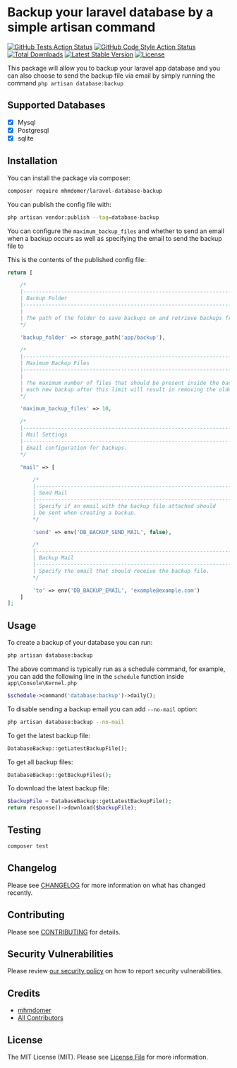 # Backup your laravel database by a simple artisan command

[![GitHub Tests Action Status](https://img.shields.io/github/workflow/status/mhmdomer/laravel-database-backup/run-tests?label=tests)](https://github.com/mhmdomer/laravel-database-backup/actions/workflows/run-tests.yml/badge.svg)
[![GitHub Code Style Action Status](https://img.shields.io/github/workflow/status/mhmdomer/laravel-database-backup/Check%20&%20fix%20styling?label=code%20style)](https://github.com/mhmdomer/laravel-database-backup/actions/workflows/php-cs-fixer.yml/badge.svg)
[![Total Downloads](https://img.shields.io/packagist/dt/mhmdomer/laravel-database-backup.svg?style=flat-square)](https://packagist.org/packages/mhmdomer/laravel-database-backup)
[![Latest Stable Version](http://poser.pugx.org/mhmdomer/laravel-database-backup/v)](https://packagist.org/packages/mhmdomer/laravel-database-backup)
[![License](http://poser.pugx.org/mhmdomer/laravel-database-backup/license)](https://packagist.org/packages/mhmdomer/laravel-database-backup)

This package will allow you to backup your laravel app database and you can also choose to send the backup file via email by simply running the command `php artisan database:backup`

## Supported Databases

-   [x] Mysql
-   [x] Postgresql
-   [x] sqlite

## Installation

You can install the package via composer:

```bash
composer require mhmdomer/laravel-database-backup
```

You can publish the config file with:

```bash
php artisan vendor:publish --tag=database-backup
```

You can configure the `maximum_backup_files` and whether to send an email when a backup occurs as well as specifying the email to send the backup file to

This is the contents of the published config file:

```php
return [

    /*
    |-------------------------------------------------------------------------
    | Backup Folder
    |-------------------------------------------------------------------------
    |
    | The path of the folder to save backups on and retrieve backups from.
    */

    'backup_folder' => storage_path('app/backup'),

    /*
    |-------------------------------------------------------------------------
    | Maximum Backup Files
    |-------------------------------------------------------------------------
    |
    | The maximum number of files that should be present inside the backup folder,
    | each new backup after this limit will result in removing the oldest backup file
    */

    'maximum_backup_files' => 10,

    /*
    |-------------------------------------------------------------------------
    | Mail Settings
    |-------------------------------------------------------------------------
    | Email configuration for backups.
    */

    "mail" => [

        /*
        |-------------------------------------------------------------------------
        | Send Mail
        |-------------------------------------------------------------------------
        | Specify if an email with the backup file attached should
        | be sent when creating a backup.
        */

        'send' => env('DB_BACKUP_SEND_MAIL', false),

        /*
        |-------------------------------------------------------------------------
        | Backup Mail
        |-------------------------------------------------------------------------
        | Specify the email that should receive the backup file.
        */

        'to' => env('DB_BACKUP_EMAIL', 'example@example.com')
    ]
];

```

## Usage

To create a backup of your database you can run:

```bash
php artisan database:backup
```

The above command is typically run as a schedule command,
for example, you can add the following line in the `schedule` function
inside `app\Console\Kernel.php`

```php
$schedule->command('database:backup')->daily();
```

To disable sending a backup email you can add `--no-mail` option:

```bash
php artisan database:backup --no-mail
```

To get the latest backup file:

```php
DatabaseBackup::getLatestBackupFile();
```

To get all backup files:

```php
DatabaseBackup::getBackupFiles();
```

To download the latest backup file:

```php
$backupFile = DatabaseBackup::getLatestBackupFile();
return response()->download($backupFile);
```

## Testing

```bash
composer test
```

## Changelog

Please see [CHANGELOG](CHANGELOG.md) for more information on what has changed recently.

## Contributing

Please see [CONTRIBUTING](.github/CONTRIBUTING.md) for details.

## Security Vulnerabilities

Please review [our security policy](../../security/policy) on how to report security vulnerabilities.

## Credits

-   [mhmdomer](https://github.com/mhmdomer)
-   [All Contributors](../../contributors)

## License

The MIT License (MIT). Please see [License File](LICENSE.md) for more information.
